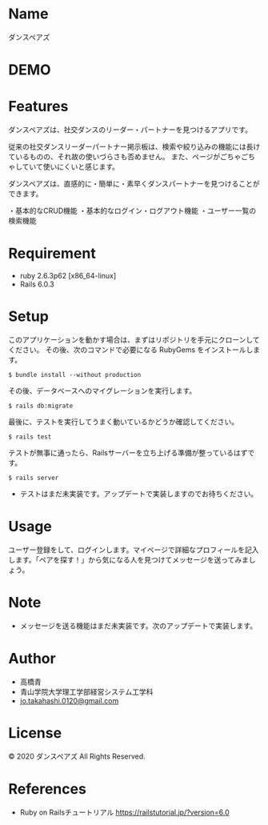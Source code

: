 # Name

ダンスペアズ

# DEMO

# Features

ダンスペアズは、社交ダンスのリーダー・パートナーを見つけるアプリです。

従来の社交ダンスリーダーパートナー掲示板は、検索や絞り込みの機能には長けているものの、それ故の使いづらさも否めません。
また、ページがごちゃごちゃしていて使いにくいと感じます。

ダンスペアズは、直感的に・簡単に・素早くダンスパートナーを見つけることができます。

・基本的なCRUD機能
・基本的なログイン・ログアウト機能
・ユーザー一覧の検索機能

# Requirement

* ruby 2.6.3p62 [x86_64-linux]
* Rails 6.0.3

# Setup

このアプリケーションを動かす場合は、まずはリポジトリを手元にクローンしてください。
その後、次のコマンドで必要になる RubyGems をインストールします。

```
$ bundle install --without production
```

その後、データベースへのマイグレーションを実行します。

```
$ rails db:migrate
```

最後に、テストを実行してうまく動いているかどうか確認してください。

```
$ rails test
```

テストが無事に通ったら、Railsサーバーを立ち上げる準備が整っているはずです。

```
$ rails server
```

* テストはまだ未実装です。アップデートで実装しますのでお待ちください。

# Usage

ユーザー登録をして、ログインします。マイページで詳細なプロフィールを記入します。「ペアを探す！」から気になる人を見つけてメッセージを送ってみましょう。

# Note

* メッセージを送る機能はまだ未実装です。次のアップデートで実装します。

# Author

* 高橋青
* 青山学院大学理工学部経営システム工学科
* jo.takahashi.0120@gmail.com

# License

© 2020 ダンスペアズ All Rights Reserved.

# References

* Ruby on Railsチュートリアル
https://railstutorial.jp/?version=6.0